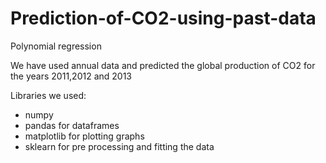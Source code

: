 # Prediction-of-CO2-using-past-data
Polynomial regression

We have used annual data and predicted the global production of CO2 for the years 2011,2012 and 2013

Libraries we used:

 * numpy
 * pandas for dataframes
 * matplotlib for plotting graphs
 * sklearn for pre processing and fitting the data
